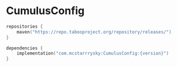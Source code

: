 # CumulusConfig

```kotlin
repositories {
    maven("https://repo.tabooproject.org/repository/releases/")
}

dependencies {
    implementation("com.mcstarrrysky:CumulusConfig:{version}")
}
```